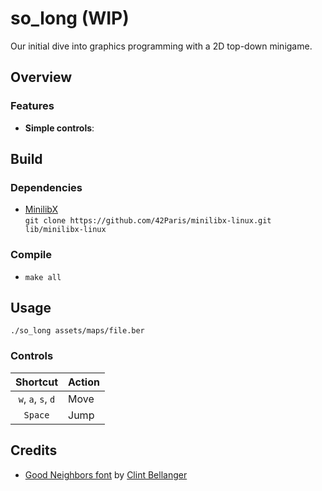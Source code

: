 # so_long (WIP)

Our initial dive into graphics programming with a 2D top-down minigame.

## Overview


### Features
- **Simple controls**:

## Build

### Dependencies

- [MinilibX](https://github.com/42Paris/minilibx-linux)  
`git clone https://github.com/42Paris/minilibx-linux.git lib/minilibx-linux`

### Compile

- `make all`

## Usage

`./so_long assets/maps/file.ber`

### Controls

Shortcut | Action
:---: | ---
`w`, `a`, `s`, `d` | Move
`Space` | Jump

## Credits

- [Good Neighbors font](https://opengameart.org/content/good-neighbors-pixel-font) by [Clint Bellanger](https://opengameart.org/users/clint-bellanger)